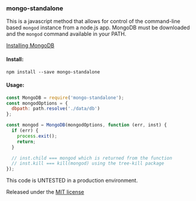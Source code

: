 ### mongo-standalone

This is a javascript method that allows for control of the command-line 
based `mongod` instance from a node.js app. MongoDB must be downloaded 
and the `mongod` command available in your PATH.

[Installing MongoDB](https://docs.mongodb.com/manual/installation/)

#### Install:
`npm install --save mongo-standalone`

#### Usage:
```javascript
const MongoDB = require('mongo-standalone');
const mongodOptions = {
  dbpath: path.resolve('./data/db')
};

const mongod = MongoDB(mongodOptions, function (err, inst) {
  if (err) {
    process.exit();
    return;
  }

  // inst.child === mongod which is returned from the function
  // inst.kill === kill(mongod) using the tree-kill package
});
```

This code is UNTESTED in a production environment.

Released under the [MIT license](https://opensource.org/licenses/MIT)